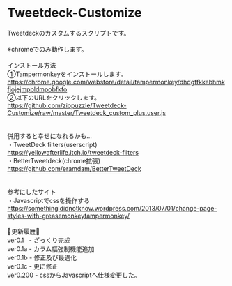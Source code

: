 # Tweetdeck-Customize
Tweetdeckのカスタムするスクリプトです。<br>
<br>
※chromeでのみ動作します。<br>
<br>
インストール方法<br>
①Tampermonkeyをインストールします。<br>
https://chrome.google.com/webstore/detail/tampermonkey/dhdgffkkebhmkfjojejmpbldmpobfkfo<br>
②以下のURLをクリックします。<br>
https://github.com/ziopuzzle/Tweetdeck-Customize/raw/master/Tweetdeck_custom_plus.user.js<br>
<br>
<br>
併用すると幸せになれるかも...<br>
・TweetDeck filters(userscript)<br>
https://yellowafterlife.itch.io/tweetdeck-filters<br>
・BetterTweetdeck(chrome拡張)<br>
https://github.com/eramdam/BetterTweetDeck<br>
<br>
<br>
参考にしたサイト<br>
・Javascriptでcssを操作する<br>
https://somethingididnotknow.wordpress.com/2013/07/01/change-page-styles-with-greasemonkeytampermonkey/<br>
<br>
🔨更新履歴🔨<br>
ver0.1   - ざっくり完成<br>
ver0.1a  - カラム幅強制機能追加<br>
ver0.1b  - 修正及び最適化<br>
ver0.1c  - 更に修正<br>
ver0.200 - cssからJavascriptへ仕様変更した。<br>
